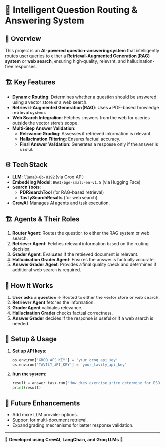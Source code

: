 # 🚀 Intelligent Question Routing & Answering System

## 📌 Overview
This project is an **AI-powered question-answering system** that intelligently routes user queries to either a **Retrieval-Augmented Generation (RAG) system** or **web search**, ensuring high-quality, relevant, and hallucination-free responses.

## 🏗️ Key Features
- **Dynamic Routing**: Determines whether a question should be answered using a vector store or a web search.
- **Retrieval-Augmented Generation (RAG)**: Uses a PDF-based knowledge retrieval system.
- **Web Search Integration**: Fetches answers from the web for queries outside the vector store’s scope.
- **Multi-Step Answer Validation**:
  - **Relevance Grading**: Assesses if retrieved information is relevant.
  - **Hallucination Filtering**: Ensures factual accuracy.
  - **Final Answer Validation**: Generates a response only if the answer is useful.

## ⚙️ Tech Stack
- **LLM**: `llama3-8b-8192` (via Groq API)
- **Embedding Model**: `BAAI/bge-small-en-v1.5` (via Hugging Face)
- **Search Tools**:
  - **PDFSearchTool** (for RAG-based retrieval)
  - **TavilySearchResults** (for web search)
- **CrewAI**: Manages AI agents and task execution.

## 🏗️ Agents & Their Roles
1. **Router Agent**: Routes the question to either the RAG system or web search.
2. **Retriever Agent**: Fetches relevant information based on the routing decision.
3. **Grader Agent**: Evaluates if the retrieved document is relevant.
4. **Hallucination Grader Agent**: Ensures the answer is factually accurate.
5. **Answer Grader Agent**: Provides a final quality check and determines if additional web search is required.

## 🚀 How It Works
1. **User asks a question** → Routed to either the vector store or web search.
2. **Retriever Agent** fetches the information.
3. **Grader Agent** validates relevance.
4. **Hallucination Grader** checks factual correctness.
5. **Answer Grader** decides if the response is useful or if a web search is needed.

## 🔧 Setup & Usage
1. **Set up API keys**:
   ```python
   os.environ['GROQ_API_KEY'] = 'your_groq_api_key'
   os.environ['TAVILY_API_KEY'] = 'your_tavily_api_key'
   ```
2. **Run the system**:
   ```python
   result = answer_task.run("How does exercise price determine for ESOP?")
   print(result)
   ```

## 📌 Future Enhancements
- Add more LLM provider options.
- Support for multi-document retrieval.
- Expand grading mechanisms for better response validation.

---

🔗 **Developed using CrewAI, LangChain, and Groq LLMs** 🚀
